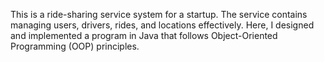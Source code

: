 This is a ride-sharing service system for a startup. The service contains managing users, drivers, rides, and locations effectively. Here, I designed and implemented a program in Java that follows Object-Oriented Programming (OOP) principles.
